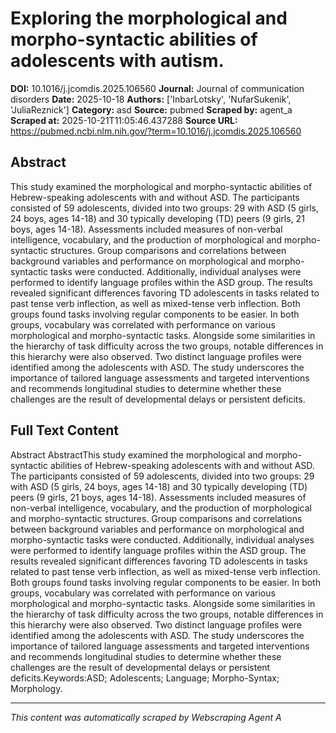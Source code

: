 # Exploring the morphological and morpho-syntactic abilities of adolescents with autism.

**DOI:** 10.1016/j.jcomdis.2025.106560
**Journal:** Journal of communication disorders
**Date:** 2025-10-18
**Authors:** ['InbarLotsky', 'NufarSukenik', 'JuliaReznick']
**Category:** asd
**Source:** pubmed
**Scraped by:** agent_a
**Scraped at:** 2025-10-21T11:05:46.437288
**Source URL:** https://pubmed.ncbi.nlm.nih.gov/?term=10.1016/j.jcomdis.2025.106560

## Abstract

This study examined the morphological and morpho-syntactic abilities of Hebrew-speaking adolescents with and without ASD. The participants consisted of 59 adolescents, divided into two groups: 29 with ASD (5 girls, 24 boys, ages 14-18) and 30 typically developing (TD) peers (9 girls, 21 boys, ages 14-18). Assessments included measures of non-verbal intelligence, vocabulary, and the production of morphological and morpho-syntactic structures. Group comparisons and correlations between background variables and performance on morphological and morpho-syntactic tasks were conducted. Additionally, individual analyses were performed to identify language profiles within the ASD group. The results revealed significant differences favoring TD adolescents in tasks related to past tense verb inflection, as well as mixed-tense verb inflection. Both groups found tasks involving regular components to be easier. In both groups, vocabulary was correlated with performance on various morphological and morpho-syntactic tasks. Alongside some similarities in the hierarchy of task difficulty across the two groups, notable differences in this hierarchy were also observed. Two distinct language profiles were identified among the adolescents with ASD. The study underscores the importance of tailored language assessments and targeted interventions and recommends longitudinal studies to determine whether these challenges are the result of developmental delays or persistent deficits.

## Full Text Content

Abstract AbstractThis study examined the morphological and morpho-syntactic abilities of Hebrew-speaking adolescents with and without ASD. The participants consisted of 59 adolescents, divided into two groups: 29 with ASD (5 girls, 24 boys, ages 14-18) and 30 typically developing (TD) peers (9 girls, 21 boys, ages 14-18). Assessments included measures of non-verbal intelligence, vocabulary, and the production of morphological and morpho-syntactic structures. Group comparisons and correlations between background variables and performance on morphological and morpho-syntactic tasks were conducted. Additionally, individual analyses were performed to identify language profiles within the ASD group. The results revealed significant differences favoring TD adolescents in tasks related to past tense verb inflection, as well as mixed-tense verb inflection. Both groups found tasks involving regular components to be easier. In both groups, vocabulary was correlated with performance on various morphological and morpho-syntactic tasks. Alongside some similarities in the hierarchy of task difficulty across the two groups, notable differences in this hierarchy were also observed. Two distinct language profiles were identified among the adolescents with ASD. The study underscores the importance of tailored language assessments and targeted interventions and recommends longitudinal studies to determine whether these challenges are the result of developmental delays or persistent deficits.Keywords:ASD; Adolescents; Language; Morpho-Syntax; Morphology.

---
*This content was automatically scraped by Webscraping Agent A*
